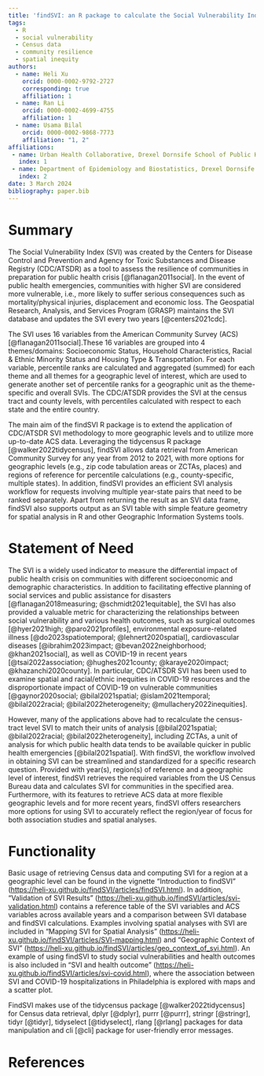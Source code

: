 ```yaml
---
title: 'findSVI: an R package to calculate the Social Vulnerability Index at multiple geographical levels'
tags:
  - R
  - social vulnerability
  - Census data
  - community resilience
  - spatial inequity
authors:
  - name: Heli Xu
    orcid: 0000-0002-9792-2727
    corresponding: true
    affiliation: 1
  - name: Ran Li
    orcid: 0000-0002-4699-4755
    affiliation: 1
  - name: Usama Bilal
    orcid: 0000-0002-9868-7773
    affiliation: "1, 2"
affiliations:
 - name: Urban Health Collaborative, Drexel Dornsife School of Public Health, Philadelphia, PA
   index: 1
 - name: Department of Epidemiology and Biostatistics, Drexel Dornsife School of Public Health, Philadelphia, PA
   index: 2
date: 3 March 2024 
bibliography: paper.bib
---
```


# Summary

The Social Vulnerability Index (SVI) was created by the Centers for Disease Control and Prevention and Agency for Toxic Substances and Disease Registry (CDC/ATSDR) as a tool to assess the resilience of communities in preparation for public health crisis [@flanagan2011social]. In the event of public health emergencies, communities with higher SVI are considered more vulnerable, i.e., more likely to suffer serious consequences such as mortality/physical injuries, displacement and economic loss. The Geospatial Research, Analysis, and Services Program (GRASP) maintains the SVI database and updates the SVI every two years [@centers2021cdc].

The SVI uses 16 variables from the American Community Survey (ACS) [@flanagan2011social].These 16 variables are grouped into 4 themes/domains: Socioeconomic Status, Household Characteristics, Racial & Ethnic Minority Status and Housing Type & Transportation. For each variable, percentile ranks are calculated and aggregated (summed) for each theme and all themes for a geographic level of interest, which are used to generate another set of percentile ranks for a geographic unit as the theme-specific and overall SVIs. The CDC/ATSDR provides the SVI at the census tract and county levels, with percentiles calculated with respect to each state and the entire country.    

The main aim of the findSVI R package is to extend the application of CDC/ATSDR SVI methodology to more geographic levels and to utilize more up-to-date ACS data. Leveraging the tidycensus R package [@walker2022tidycensus], findSVI allows data retrieval from American Community Survey for any year from 2012 to 2021, with more options for geographic levels (e.g., zip code tabulation areas or ZCTAs, places) and regions of reference for percentile calculations (e.g., county-specific, multiple states). In addition, findSVI provides an efficient SVI analysis workflow for requests involving multiple year-state pairs that need to be ranked separately. Apart from returning the result as an SVI data frame, findSVI also supports output as an SVI table with simple feature geometry for spatial analysis in R and other Geographic Information Systems tools. 

# Statement of Need

The SVI is a widely used indicator to measure the differential impact of public health crisis on communities with different socioeconomic and demographic characteristics. In addition to facilitating effective planning of social services and public assistance for disasters [@flanagan2018measuring; @schmidt2021equitable], the SVI has also provided a valuable metric for characterizing the relationships between social vulnerability and various health outcomes, such as surgical outcomes [@hyer2021high; @paro2021profiles], environmental exposure-related illness [@do2023spatiotemporal; @lehnert2020spatial], cardiovascular diseases [@ibrahim2023impact; @bevan2022neighborhood; @khan2021social], as well as COVID-19 in recent years [@tsai2022association; @hughes2021county; @karaye2020impact; @khazanchi2020county]. In particular, CDC/ATSDR SVI has been used to examine spatial and racial/ethnic inequities in COVID-19 resources and the disproportionate impact of COVID-19 on vulnerable communities [@gaynor2020social; @bilal2021spatial; @islam2021temporal; @bilal2022racial; @bilal2022heterogeneity; @mullachery2022inequities].

However, many of the applications above had to recalculate the census-tract level SVI to match their units of analysis [@bilal2021spatial; @bilal2022racial; @bilal2022heterogeneity], including ZCTAs, a unit of analysis for which public health data tends to be available quicker in public health emergencies [@bilal2021spatial]. With findSVI, the workflow involved in obtaining SVI can be streamlined and standardized for a specific research question. Provided with year(s), region(s) of reference and a geographic level of interest, findSVI retrieves the required variables from the US Census Bureau data and calculates SVI for communities in the specified area. Furthermore, with its features to retrieve ACS data at more flexible geographic levels and for more recent years, findSVI offers researchers more options for using SVI to accurately reflect the region/year of focus for both association studies and spatial analyses.

# Functionality

Basic usage of retrieving Census data and computing SVI for a region at a geographic level can be found in the vignette “Introduction to findSVI” (https://heli-xu.github.io/findSVI/articles/findSVI.html). In addition, “Validation of SVI Results” (https://heli-xu.github.io/findSVI/articles/svi-validation.html) contains a reference table of the SVI variables and ACS variables across available years and a comparison between SVI database and findSVI calculations. Examples involving spatial analyses with SVI are included in “Mapping SVI for Spatial Analysis” (https://heli-xu.github.io/findSVI/articles/SVI-mapping.html) and “Geographic Context of SVI” (https://heli-xu.github.io/findSVI/articles/geo_context_of_svi.html). An example of using findSVI to study social vulnerabilities and health outcomes is also included in “SVI and health outcome” (https://heli-xu.github.io/findSVI/articles/svi-covid.html), where the association between SVI and COVID-19 hospitalizations in Philadelphia is explored with maps and a scatter plot.

FindSVI makes use of the tidycensus package [@walker2022tidycensus] for Census data retrieval, dplyr [@dplyr], purrr [@purrr], stringr [@stringr], tidyr [@tidyr], tidyselect [@tidyselect], rlang [@rlang] packages for data manipulation and cli [@cli] package for user-friendly error messages.

# References

